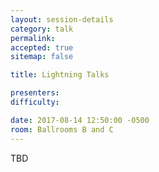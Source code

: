 ```yaml
---
layout: session-details
category: talk
permalink:
accepted: true
sitemap: false

title: Lightning Talks

presenters:
difficulty:

date: 2017-08-14 12:50:00 -0500
room: Ballrooms B and C
---
```

TBD

